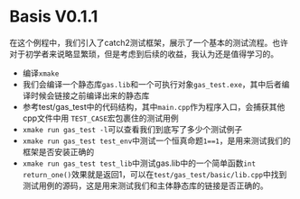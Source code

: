# Basis V0.1.1 

在这个例程中，我们引入了catch2测试框架，展示了一个基本的测试流程。也许对于初学者来说略显繁琐，但是考虑到后续的收益，我认为还是值得学习的。

- 编译`xmake`
- 我们会编译一个静态库`gas.lib`和一个可执行对象`gas_test.exe`，其中后者编译时候会链接之前编译出来的静态库
- 参考test/gas_test中的代码结构，其中`main.cpp`作为程序入口，会捕获其他cpp文件中用 `TEST_CASE`宏包裹住的测试用例
- `xmake run gas_test -l`可以查看我们到底写了多少个测试例子
- `xmake run gas_test test_env`中测试一个恒真命题`1==1`，是用来测试我们的框架是否安装正确的
- `xmake run gas_test test_lib`中测试gas.lib中的一个简单函数`int return_one()`效果就是返回1，可以在`test/gas_test/basic/lib.cpp`中找到测试用例的源码，这是用来测试我们和主体静态库的链接是否正确的。
